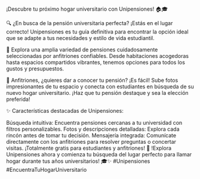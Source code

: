 ¡Descubre tu próximo hogar universitario con Unipensiones! 🏠🎓

🔍 ¿En busca de la pensión universitaria perfecta? ¡Estás en el lugar correcto! Unipensiones es tu guía definitiva para encontrar la opción ideal que se adapte a tus necesidades y estilo de vida estudiantil.

🏡 Explora una amplia variedad de pensiones cuidadosamente seleccionadas por anfitriones confiables. Desde habitaciones acogedoras hasta espacios compartidos vibrantes, tenemos opciones para todos los gustos y presupuestos.

💼 Anfitriones, ¿quieres dar a conocer tu pensión? ¡Es fácil! Sube fotos impresionantes de tu espacio y conecta con estudiantes en búsqueda de su nuevo hogar universitario. ¡Haz que tu pensión destaque y sea la elección preferida!

✨ Características destacadas de Unipensiones:

Búsqueda intuitiva: Encuentra pensiones cercanas a tu universidad con filtros personalizables.
Fotos y descripciones detalladas: Explora cada rincón antes de tomar tu decisión.
Mensajería integrada: Comunícate directamente con los anfitriones para resolver preguntas o concertar visitas.
¡Totalmente gratis para estudiantes y anfitriones!
🚀 !Explora Unipensiones ahora y comienza tu búsqueda del lugar perfecto para llamar hogar durante tus años universitarios! 
🎓✨ #Unipensiones #EncuentraTuHogarUniversitario

